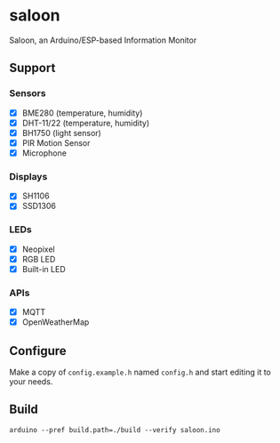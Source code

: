 # saloon

Saloon, an Arduino/ESP-based Information Monitor

## Support

### Sensors

- [x] BME280 (temperature, humidity)
- [x] DHT-11/22 (temperature, humidity)
- [x] BH1750 (light sensor)
- [x] PIR Motion Sensor
- [x] Microphone

### Displays

- [x] SH1106
- [x] SSD1306

### LEDs

- [x] Neopixel
- [x] RGB LED
- [x] Built-in LED

### APIs

- [x] MQTT
- [x] OpenWeatherMap

## Configure

Make a copy of `config.example.h` named `config.h` and start editing it to your
needs.

## Build

    arduino --pref build.path=./build --verify saloon.ino
